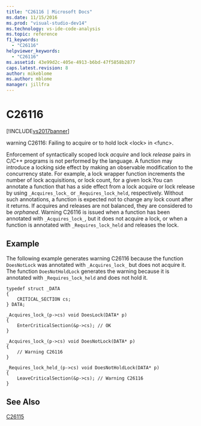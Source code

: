 ```yaml
---
title: "C26116 | Microsoft Docs"
ms.date: 11/15/2016
ms.prod: "visual-studio-dev14"
ms.technology: vs-ide-code-analysis
ms.topic: reference
f1_keywords:
  - "C26116"
helpviewer_keywords:
  - "C26116"
ms.assetid: 43e99d2c-405e-4913-b6bd-47f5858b2877
caps.latest.revision: 8
author: mikeblome
ms.author: mblome
manager: jillfra
---
```

# C26116
[!INCLUDE[vs2017banner](../includes/vs2017banner.md)]

warning C26116: Failing to acquire or to hold lock \<lock> in \<func>.

Enforcement of syntactically scoped lock *acquire* and lock *release* pairs in C/C++ programs is not performed by the language. A function may introduce a locking side effect by making an observable modification to the concurrency state. For example, a lock wrapper function increments the number of lock acquisitions, or lock count, for a given lock.You can annotate a function that has a side effect from a lock acquire or lock release by using `_Acquires_lock_` or `_Requires_lock_held`, respectively. Without such annotations, a function is expected not to change any lock count after it returns. If acquires and releases are not balanced, they are considered to be *orphaned*. Warning C26116 is issued when a function has been annotated with `_Acquires_lock_`, but it does not acquire a lock, or when a function is annotated with `_Requires_lock_held` and releases the lock.

## Example
The following example generates warning C26116 because the function `DoesNotLock` was annotated with `_Acquires_lock_` but does not acquire it. The function `DoesNotHoldLock` generates the warning because it is annotated with `_Requires_lock_held` and does not hold it.

```
typedef struct _DATA
{
    CRITICAL_SECTION cs;
} DATA;

_Acquires_lock_(p->cs) void DoesLock(DATA* p)
{
    EnterCriticalSection(&p->cs); // OK
}

_Acquires_lock_(p->cs) void DoesNotLock(DATA* p)
{
    // Warning C26116
}

_Requires_lock_held_(p->cs) void DoesNotHoldLock(DATA* p)
{
    LeaveCriticalSection(&p->cs); // Warning C26116
}
```

## See Also
[C26115](../code-quality/c26115.md)
